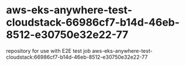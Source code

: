 # aws-eks-anywhere-test-cloudstack-66986cf7-b14d-46eb-8512-e30750e32e22-77
repository for use with E2E test job aws-eks-anywhere-test-cloudstack:66986cf7-b14d-46eb-8512-e30750e32e22-77
